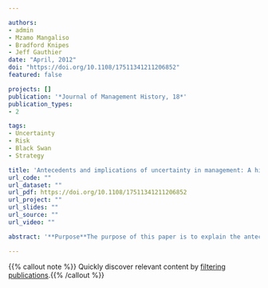 ```yaml
---

authors:
- admin
- Mzamo Mangaliso
- Bradford Knipes
- Jeff Gauthier
date: "April, 2012"
doi: "https://doi.org/10.1108/17511341211206852"
featured: false

projects: []
publication: '*Journal of Management History, 18*'
publication_types:
- 2

tags:
- Uncertainty
- Risk
- Black Swan
- Strategy

title: 'Antecedents and implications of uncertainty in management: A historical perspective'
url_code: ""
url_dataset: ""
url_pdf: https://doi.org/10.1108/17511341211206852
url_project: ""
url_slides: ""
url_source: ""
url_video: ""

abstract: '**Purpose**The purpose of this paper is to explain the antecedents of environmental uncertainty in management using a historical framework. The goal of developing passion and compassion in management practice and research cannot be achieved unless a better understanding is developed of the main challenge facing researchers and practitioners – uncertainty.  **Design/methodology/approach**The antecedents of uncertainty in management are explored using a historical framework. This enables the generation of insights into the nature and use of uncertainty over the decades.  **Findings** The importance of environmental uncertainty is escalating. The paper's historical, philosophical and critical view helps scholars explain and interpret uncertainty within their own research and formulate new research questions.  **Originality/value** Understanding the epistemological assumptions underlying paradigms will better enable researchers and practitioners to face a future filled with uncertainty and equivocality.'

---
```


{{% callout note %}}
Quickly discover relevant content by [filtering publications](./research/).{{% /callout %}}


